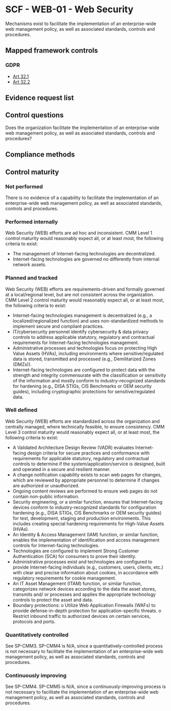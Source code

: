 # SCF - WEB-01 - Web Security
Mechanisms exist to facilitate the implementation of an enterprise-wide web management policy, as well as associated standards, controls and procedures.
## Mapped framework controls
### GDPR
- [Art 32.1](../gdpr/art32.md#Article-321)
- [Art 32.2](../gdpr/art32.md#Article-322)

## Evidence request list


## Control questions
Does the organization facilitate the implementation of an enterprise-wide web management policy, as well as associated standards, controls and procedures?

## Compliance methods


## Control maturity
### Not performed
There is no evidence of a capability to facilitate the implementation of an enterprise-wide web management policy, as well as associated standards, controls and procedures.

### Performed internally
Web Security (WEB) efforts are ad hoc and inconsistent. CMM Level 1 control maturity would reasonably expect all, or at least most, the following criteria to exist:
- The management of Internet-facing technologies are decentralized.
- Internet-facing technologies are governed no differently from internal network assets.

### Planned and tracked
Web Security (WEB) efforts are requirements-driven and formally governed at a local/regional level, but are not consistent across the organization. CMM Level 2 control maturity would reasonably expect all, or at least most, the following criteria to exist:
- Internet-facing technologies management is decentralized (e.g., a localized/regionalized function) and uses non-standardized methods to implement secure and compliant practices.
- IT/cybersecurity personnel identify cybersecurity & data privacy controls to address applicable statutory, regulatory and contractual requirements for Internet-facing technologies management.
- Administrative processes and technologies focus on protecting High Value Assets (HVAs), including environments where sensitive/regulated data is stored, transmitted and processed (e.g., Demilitarized Zones (DMZs)).
- Internet-facing technologies are configured to protect data with the strength and integrity commensurate with the classification or sensitivity of the information and mostly conform to industry-recognized standards for hardening (e.g., DISA STIGs, CIS Benchmarks or OEM security guides), including cryptographic protections for sensitive/regulated data.

### Well defined
Web Security (WEB) efforts are standardized across the organization and centrally managed, where technically feasible, to ensure consistency. CMM Level 3 control maturity would reasonably expect all, or at least most, the following criteria to exist:
- A Validated Architecture Design Review (VADR) evaluates Internet-facing design criteria for secure practices and conformance with requirements for applicable statutory, regulatory and contractual controls to determine if the system/application/service is designed, built and operated in a secure and resilient manner.
- A change notification capability exists to scan web pages for changes, which are reviewed by appropriate personnel to determine if changes are authorized or unauthorized.
- Ongoing content reviews are performed to ensure web pages do not contain non-public information.
- Security engineering, or a similar function, ensures that Internet-facing devices conform to industry-recognized standards for configuration hardening (e.g., DISA STIGs, CIS Benchmarks or OEM security guides) for test, development, staging and production environments. This includes creating special hardening requirements for High-Value Assets (HVAs).
- An Identity & Access Management (IAM) function, or similar function, enables the implementation of identification and access management controls for Internet-facing technologies.
- Technologies are configured to implement Strong Customer Authentication (SCA) for consumers to prove their identity.
- Administrative processes exist and technologies are configured to provide Internet-facing individuals (e.g., customers, users, clients, etc.) with clear and precise information about cookies, in accordance with regulatory requirements for cookie management.
- An IT Asset Management (ITAM) function, or similar function, categorizes network devices according to the data the asset stores, transmits and/ or processes and applies the appropriate technology controls to protect the asset and data.
- Boundary protections:
o	Utilize Web Application Firewalls (WAFs) to provide defense-in-depth protection for application-specific threats.
o	Restrict inbound traffic to authorized devices on certain services, protocols and ports.

### Quantitatively controlled
See SP-CMM3. SP-CMM4 is N/A, since a quantitatively-controlled process is not necessary to facilitate the implementation of an enterprise-wide web management policy, as well as associated standards, controls and procedures.

### Continuously improving
See SP-CMM4. SP-CMM5 is N/A, since a continuously-improving process is not necessary to facilitate the implementation of an enterprise-wide web management policy, as well as associated standards, controls and procedures.

